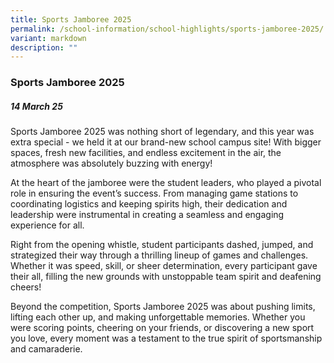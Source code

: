 ```yaml
---
title: Sports Jamboree 2025
permalink: /school-information/school-highlights/sports-jamboree-2025/
variant: markdown
description: ""
---
```

### **Sports Jamboree 2025**

##### 14 March 25 

Sports Jamboree 2025 was nothing short of legendary, and this year was extra special - we held it at our brand-new school campus site! With bigger spaces, fresh new facilities, and endless excitement in the air, the atmosphere was absolutely buzzing with energy!

At the heart of the jamboree were the student leaders, who played a pivotal role in ensuring the event’s success. From managing game stations to coordinating logistics and keeping spirits high, their dedication and leadership were instrumental in creating a seamless and engaging experience for all.

Right from the opening whistle, student participants dashed, jumped, and strategized their way through a thrilling lineup of games and challenges. Whether it was speed, skill, or sheer determination, every participant gave their all, filling the new grounds with unstoppable team spirit and deafening cheers!

Beyond the competition, Sports Jamboree 2025 was about pushing limits, lifting each other up, and making unforgettable memories. Whether you were scoring points, cheering on your friends, or discovering a new sport you love, every moment was a testament to the true spirit of sportsmanship and camaraderie.
